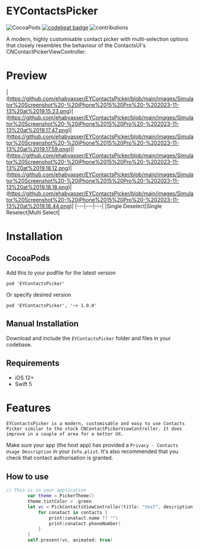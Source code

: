 # EYContactsPicker
![CocoaPods](https://img.shields.io/cocoapods/v/EYContactsPicker) [![codebeat badge](https://codebeat.co/badges/cd7df8d3-4e12-4c57-9d28-ff9e78c21420)](https://codebeat.co/projects/github-com-ehabyasser-eycontactspicker-main) ![contributions](https://img.shields.io/badge/contributions-welcome-informational.svg)

A modern, highly customisable contact picker with multi-selection options that closely resembles the behaviour of the ContactsUI's CNContactPickerViewController.

# Preview
|(https://github.com/ehabyasser/EYContactsPicker/blob/main/images/Simulator%20Screenshot%20-%20iPhone%2015%20Pro%20-%202023-11-13%20at%2019.15.23.png)|(https://github.com/ehabyasser/EYContactsPicker/blob/main/images/Simulator%20Screenshot%20-%20iPhone%2015%20Pro%20-%202023-11-13%20at%2019.17.47.png)|(https://github.com/ehabyasser/EYContactsPicker/blob/main/images/Simulator%20Screenshot%20-%20iPhone%2015%20Pro%20-%202023-11-13%20at%2019.17.59.png)||(https://github.com/ehabyasser/EYContactsPicker/blob/main/images/Simulator%20Screenshot%20-%20iPhone%2015%20Pro%20-%202023-11-13%20at%2019.18.12.png)|(https://github.com/ehabyasser/EYContactsPicker/blob/main/images/Simulator%20Screenshot%20-%20iPhone%2015%20Pro%20-%202023-11-13%20at%2019.18.18.png)|(https://github.com/ehabyasser/EYContactsPicker/blob/main/images/Simulator%20Screenshot%20-%20iPhone%2015%20Pro%20-%202023-11-13%20at%2019.18.44.png)|
|---|---|---|
|Single Deselect|Single Reselect|Multi Select|

# Installation

## CocoaPods
Add this to your podfile for the latest version
```
pod 'EYContactsPicker'
```
Or specify desired version
```
pod 'EYContactsPicker', '~> 1.0.0'
```


## Manual Installation
Download and include the `EYContactsPicker` folder and files in your codebase.

## Requirements
 - iOS 12+
 - Swift 5
 
# Features
    EYContactsPicker is a modern, customisable and easy to use Contacts Picker similar to the stock CNContactPickerViewController. It does improve in a couple of area for a better UX.


Make sure your app (the host app) has provided a `Privacy - Contacts Usage Description` in your `Info.plist`. 
It's also recommended that you check that contact authorisation is granted. 

## How to use
```swift
// This is in your application
        var theme = PickerTheme()
        theme.tintColor = .green
        let vc = PickContactsViewController(title: "test", description: "test description", pickerType: .list, country: .all , totalSelection: 100, theme: theme ,  isRTL: false) { contacts in
            for conatact in contacts {
                print(conatact.name ?? "")
                print(conatact.phoneNumber)
            }
        }
        self.present(vc, animated: true)
```
